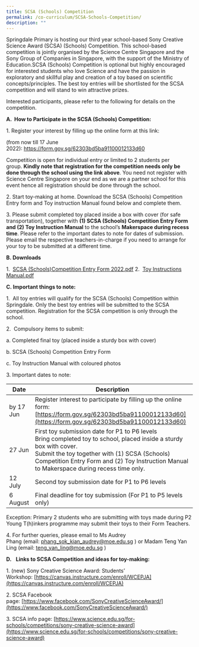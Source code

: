 ```yaml
---
title: SCSA (Schools) Competition
permalink: /co-curriculum/SCSA-Schools-Competition/
description: ""
---
```

Springdale Primary is hosting our third year school-based Sony Creative Science Award (SCSA) (Schools) Competition. This school-based competition is jointly organised by the Science Centre Singapore and the Sony Group of Companies in Singapore, with the support of the Ministry of Education.SCSA (Schools) Competition is optional but highly encouraged for interested students who love Science and have the passion in exploratory and skillful play and creation of a toy based on scientific concepts/principles. The best toy entries will be shortlisted for the SCSA competition and will stand to win attractive prizes.

Interested participants, please refer to the following for details on the competition.

**A.  How to Participate in the SCSA (Schools) Competition:**

1. Register your interest by filling up the online form at this link: 

(from now till 17 June 2022): https://form.gov.sg/62303bd5ba91100012133d60

Competition is open for individual entry or limited to 2 students per group. **Kindly note that registration for the competition needs only be done through the school using the link above**. You need not register with Science Centre Singapore on your end as we are a partner school for this event hence all registration should be done through the school. 

2. Start toy-making at home. Download the SCSA (Schools) Competition Entry form and Toy instruction Manual found below and complete them. 

3. Please submit completed toy placed inside a box with cover (for safe transportation), together with **(1) SCSA (Schools) Competition Entry Form and (2) Toy Instruction Manual** to the school’s **Makerspace during recess time**. Please refer to the important dates to note for dates of submission. Please email the respective teachers-in-charge if you need to arrange for your toy to be submitted at a different time. 

**B. Downloads**

1.  [SCSA (Schools)Competition Entry Form 2022.pdf](/files/FA_SCSA%202022%20-%20Poster%20Print%202.pdf)
2.  [Toy Instructions Manual.pdf](/files/Toy%20Instructions%20Manual.pdf)

**C. Important things to note:**

1.  All toy entries will qualify for the SCSA (Schools) Competition within Springdale. Only the best toy entries will be submitted to the SCSA competition. Registration for the SCSA competition is only through the school.

2.  Compulsory items to submit:

a. Completed final toy (placed inside a sturdy box with cover)

b. SCSA (Schools) Competition Entry Form

c. Toy Instruction Manual with coloured photos

3. Important dates to note:



| Date | Description | 
| -------- | -------- | 
| by 17 Jun     | Register interest to participate by filling up the online form: <br> [https://form.gov.sg/62303bd5ba91100012133d60](https://form.gov.sg/62303bd5ba91100012133d60)     |
|27 Jun|First toy submission date for P1 to P6 levels <br>Bring completed toy to school, placed inside a sturdy box with cover.<br>Submit the toy together with (1) SCSA (Schools) Competition Entry Form and (2) Toy Instruction Manual to Makerspace during recess time only.|
|12 July|Second toy submission date for P1 to P6 levels
|6 August|Final deadline for toy submission (For P1 to P5 levels only)

Exception: Primary 2 students who are submitting with toys made during P2 Young T(h)inkers programme may submit their toys to their Form Teachers. 

4. For further queries, please email to Ms Audrey Phang (email: [phang\_sok\_kian\_audrey@moe.edu.sg](mailto:phang_sok_kian_audrey@moe.edu.sg) ) or Madam Teng Yan Ling (email: [teng\_yan\_ling@moe.edu.sg](mailto:teng_yan_ling@moe.edu.sg) )

**D.**   **Links to SCSA Competition and ideas for toy-making:**

1. (new) Sony Creative Science Award: Students’ Workshop: [https://canvas.instructure.com/enroll/WCEPJA](https://canvas.instructure.com/enroll/WCEPJA)

2\. SCSA Facebook page: [https://www.facebook.com/SonyCreativeScienceAward/](https://www.facebook.com/SonyCreativeScienceAward/)

3. SCSA info page: [https://www.science.edu.sg/for-schools/competitions/sony-creative-science-award](https://www.science.edu.sg/for-schools/competitions/sony-creative-science-award)